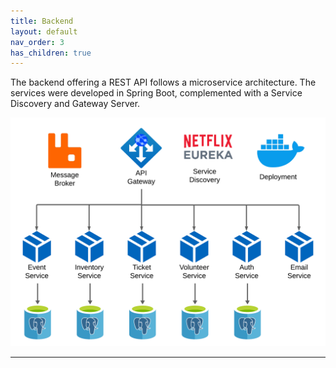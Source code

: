 ```yaml
---
title: Backend
layout: default
nav_order: 3
has_children: true
---
```


The backend offering a REST API follows a microservice architecture.
The services were developed in Spring Boot, complemented with a Service Discovery and Gateway Server.

![eventum-stucture](image/eventum-structure.png)

---